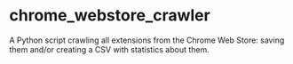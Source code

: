 # chrome_webstore_crawler
A Python script crawling all extensions from the Chrome Web Store: saving them and/or creating a CSV with statistics about them.
